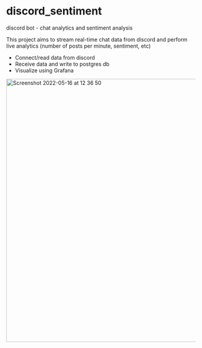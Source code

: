 # discord_sentiment
discord bot - chat analytics and sentiment analysis

This project aims to stream real-time chat data from discord and perform live analytics (number of posts per minute, sentiment, etc)
- Connect/read data from discord
- Receive data and write to postgres db
- Visualize using Grafana

<img width="698" alt="Screenshot 2022-05-16 at 12 36 50" src="https://user-images.githubusercontent.com/13466968/168575168-9832f8b3-4236-4de3-8de1-290e2d990a2c.png">
